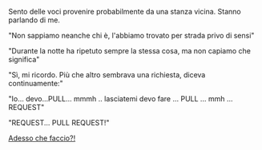 
Sento delle voci provenire probabilmente da una stanza vicina. Stanno parlando di me.

"Non sappiamo neanche chi è, l'abbiamo trovato per strada privo di sensi"

"Durante la notte ha ripetuto sempre la stessa cosa, ma non capiamo che significa"

"Sì, mi ricordo. Più che altro sembrava una richiesta, diceva continuamente:"

"Io... devo...PULL... mmmh .. lasciatemi devo fare ... PULL ... mmh ... REQUEST"

"REQUEST... PULL REQUEST!"

[Adesso che faccio?!](Italian/caramelle.md)

